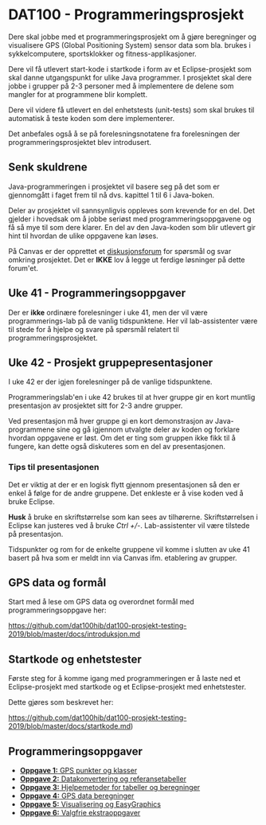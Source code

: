 # DAT100 - Programmeringsprosjekt

Dere skal jobbe med et programmeringsprosjekt om å gjøre beregninger og visualisere GPS (Global Positioning System) sensor data  som bla. brukes i sykkelcomputere, sportsklokker og fitness-applikasjoner.

Dere vil få utlevert start-kode i startkode i form av et Eclipse-prosjekt som skal danne utgangspunkt for ulike Java programmer. I prosjektet skal dere jobbe i grupper på 2-3 personer med å implementere de delene som mangler for at programmene blir komplett.

Dere vil videre få utlevert en del enhetstests (unit-tests) som skal brukes til automatisk å teste koden som dere implementerer.

Det anbefales også å se på forelesningsnotatene fra forelesningen der programmeringsprosjektet blev introdusert.

## Senk skuldrene

Java-programmeringen i prosjektet vil basere seg på det som er gjennomgått i faget frem til nå dvs. kapittel 1 til 6 i Java-boken.

Deler av prosjektet vil sannsynligvis oppleves som krevende for en del. Det gjelder i hovedsak om å jobbe seriøst med programmeringsoppgavene og få så mye til som dere klarer. En del av den Java-koden som blir utlevert gir hint til hvordan de ulike oppgavene kan løses.

På Canvas er der opprettet et [diskusjonsforum](https://hvl.instructure.com/courses/10051/discussion_topics/57920) for spørsmål og svar omkring prosjektet. Det er **IKKE** lov å legge ut ferdige løsninger på dette forum'et.

## Uke 41 - Programmeringsoppgaver

Der er **ikke** ordinære forelesninger i uke 41, men der vil være programmerings-lab på de vanlig tidspunktene. Her vil lab-assistenter være til stede for å hjelpe og svare på spørsmål relatert til programmeringsprosjektet.

## Uke 42 - Prosjekt gruppepresentasjoner

I uke 42 er der igjen forelesninger på de vanlige tidspunktene.

Programmeringslab'en i uke 42 brukes til at hver gruppe gir en kort muntlig presentasjon av prosjektet sitt for 2-3 andre grupper.

Ved presentasjon må hver gruppe gi en kort demonstrasjon av Java-programmene sine og gå igjennom utvalgte deler av koden og forklare hvordan oppgavene er løst. Om det er ting som gruppen ikke fikk til å fungere, kan dette også diskuteres som en del av presentasjonen.

### Tips til presentasjonen

Det er viktig at der er en logisk flytt gjennom presentasjonen så den er enkel å følge for de andre gruppene.  Det enkleste er å vise koden ved å bruke Eclipse.

**Husk** å bruke en skriftstørrelse som kan sees av tilhørerne. Skriftstørrelsen i Eclipse kan justeres ved å bruke *Ctrl +/-*. Lab-assistenter vil være tilstede på presentasjon.

Tidspunkter og rom for de enkelte gruppene vil komme i slutten av uke 41 basert på hva som er meldt inn via Canvas ifm. etablering av grupper.

## GPS data og formål

Start med å lese om GPS data og overordnet formål med programmeringsoppgave her:

https://github.com/dat100hib/dat100-prosjekt-testing-2019/blob/master/docs/introduksjon.md

## Startkode og enhetstester

Første steg for å komme igang med programmeringen er å laste ned et Eclipse-prosjekt med startkode og et Eclipse-prosjekt med enhetstester.

Dette gjøres som beskrevet her:

https://github.com/dat100hib/dat100-prosjekt-testing-2019/blob/master/docs/startkode.md)

## Programmeringsoppgaver

- [**Oppgave 1:** GPS punkter og klasser](https://github.com/dat100hib/dat100-prosjekt-testing-2019/blob/master/docs/oppgave1.md)
- [**Oppgave 2:** Datakonvertering og referansetabeller](https://github.com/dat100hib/dat100-prosjekt-testing-2019/blob/master/docs/oppgave2.md)
- [**Oppgave 3:** Hjelpemetoder for tabeller og beregninger](https://github.com/dat100hib/dat100-prosjekt-testing-2019/blob/master/docs/oppgave3.md)
- [**Oppgave 4:** GPS data beregninger](https://github.com/dat100hib/dat100-prosjekt-testing-2019/blob/master/docs/oppgave4.md)
- [**Oppgave 5:** Visualisering og EasyGraphics](https://github.com/dat100hib/dat100-prosjekt-testing-2019/blob/master/docs/oppgave5.md)
- [**Oppgave 6:** Valgfrie ekstraoppgaver](https://github.com/dat100hib/dat100-prosjekt-testing-2019/blob/master/docs/oppgave6.md)
